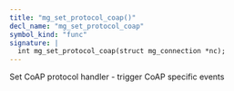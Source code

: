 ```yaml
---
title: "mg_set_protocol_coap()"
decl_name: "mg_set_protocol_coap"
symbol_kind: "func"
signature: |
  int mg_set_protocol_coap(struct mg_connection *nc);
---
```


Set CoAP protocol handler - trigger CoAP specific events 

